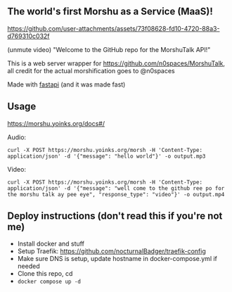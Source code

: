 ## The world's first Morshu as a Service (MaaS)!

https://github.com/user-attachments/assets/73f08628-fd10-4720-88a3-d769310c032f

(unmute video) "Welcome to the GitHub repo for the MorshuTalk API!"



This is a web server wrapper for https://github.com/n0spaces/MorshuTalk, all credit for the actual morshification goes to @n0spaces

Made with [fastapi](https://fastapi.tiangolo.com/) (and it was made fast)

## Usage
https://morshu.yoinks.org/docs#/

Audio:
```
curl -X POST https://morshu.yoinks.org/morsh -H 'Content-Type: application/json' -d '{"message": "hello world"}' -o output.mp3
```

Video:
```
curl -X POST https://morshu.yoinks.org/morsh -H 'Content-Type: application/json' -d '{"message": "well come to the github ree po for the morshu talk ay pee eye", "response_type": "video"}' -o output.mp4
```

## Deploy instructions (don't read this if you're not me)

- Install docker and stuff
- Setup Traefik: https://github.com/nocturnalBadger/traefik-config
- Make sure DNS is setup, update hostname in docker-compose.yml if needed
- Clone this repo, cd
- `docker compose up -d`
